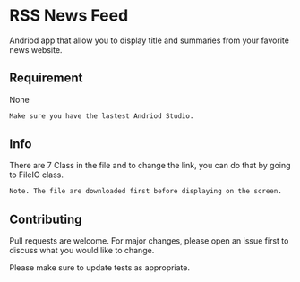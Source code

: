 # RSS News Feed

Andriod app that allow you to display title and summaries from your favorite news website.

## Requirement

None

```bash
Make sure you have the lastest Andriod Studio.
```

## Info

There are 7 Class in the file and to change the link, you can do that by going to FileIO class.

```bash
Note. The file are downloaded first before displaying on the screen.
```

## Contributing
Pull requests are welcome. For major changes, please open an issue first to discuss what you would like to change.

Please make sure to update tests as appropriate.
